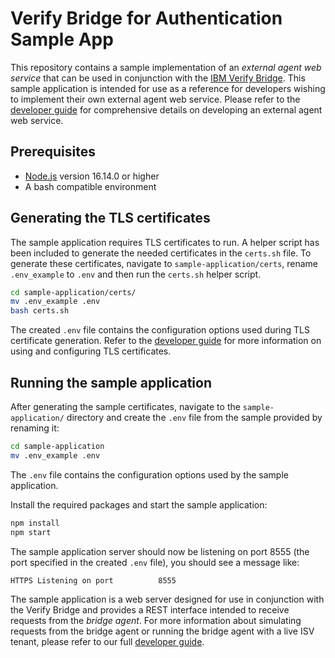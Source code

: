 
# Verify Bridge for Authentication Sample App
This repository contains a sample implementation of an *external agent web service* that can be used in conjunction with the [IBM Verify Bridge](https://www.ibm.com/docs/en/security-verify?topic=integrations-security-verify-bridge). This sample application is intended for use as a reference for developers wishing to implement their own external agent web service. Please refer to the [developer guide]() for comprehensive details on developing an external agent web service. 

## Prerequisites
* [Node.js](https://nodejs.org/) version 16.14.0 or higher
* A bash  compatible environment

## Generating the TLS certificates
The sample application requires TLS certificates to run. A helper script has been included to generate the needed certificates in the `certs.sh` file. To generate these certificates, navigate to `sample-application/certs`, rename `.env_example` to `.env` and then run the `certs.sh` helper script. 

```bash
cd sample-application/certs/
mv .env_example .env
bash certs.sh
```

The created `.env` file contains the configuration options used during TLS certificate generation. Refer to the [developer guide]() for more information on using and configuring TLS certificates. 
## Running the sample application 
After generating the sample certificates, navigate to the `sample-application/` directory and create the `.env` file from the sample provided by renaming it:

```bash 
cd sample-application
mv .env_example .env
```

The `.env` file contains the configuration options used by the sample application. 

Install the required packages and start the sample application:

```bash
npm install
npm start
```

The sample application server should now be listening on port 8555 (the port specified in the created `.env` file), you should see a message like:

```bash
HTTPS Listening on port          8555
```

The sample application is a web server designed for use in conjunction with the Verify Bridge and provides a REST interface intended to receive requests from the *bridge agent*. For more information about simulating requests from the bridge agent or running the bridge agent with a live ISV tenant, please refer to our full [developer guide]().
